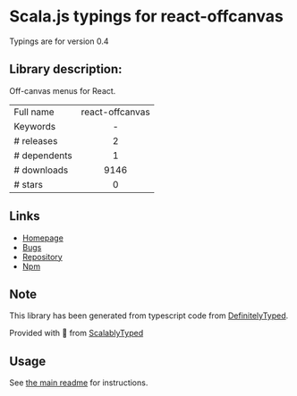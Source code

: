 
# Scala.js typings for react-offcanvas

Typings are for version 0.4

## Library description:
Off-canvas menus for React.

|                    |                 |
| ------------------ | :-------------: |
| Full name          | react-offcanvas |
| Keywords           | - |
| # releases         | 2 |
| # dependents       | 1 |
| # downloads        | 9146 |
| # stars            | 0 |

## Links
- [Homepage](https://github.com/vutran/react-offcanvas#readme)
- [Bugs](https://github.com/vutran/react-offcanvas/issues)
- [Repository](https://github.com/vutran/react-offcanvas)
- [Npm](https://www.npmjs.com/package/react-offcanvas)
    


## Note
This library has been generated from typescript code from [DefinitelyTyped](https://definitelytyped.org).

Provided with :purple_heart: from [ScalablyTyped](https://github.com/oyvindberg/ScalablyTyped)

## Usage
See [the main readme](../../readme.md) for instructions.



